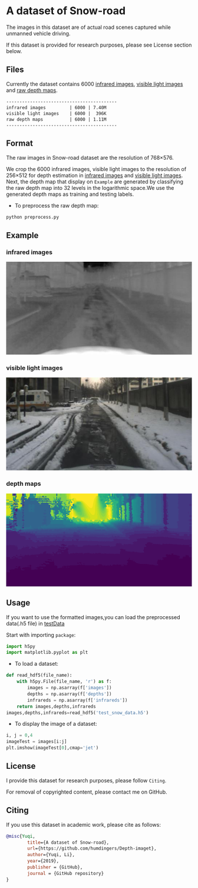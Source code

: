 # A dataset of Snow-road

The images in this dataset are of actual road scenes captured while unmanned vehicle driving.

If this dataset is provided for research purposes, please see License section below.


## Files
Currently the dataset contains 6000 [infrared images](infrared_images), [visible light images](visible_light_images) and [raw depth maps](depth_maps).

```
------------------------------------------
infrared images         | 6000 | 7.40M
visible light images    | 6000 |  396K
raw depth maps          | 6000 | 1.11M
------------------------------------------
```

## Format
The raw images in Snow-road dataset are the resolution of 768×576.

We crop the 6000 infrared images, visible light images to the resolution of 256×512 for depth estimation in [infrared images](infrared_images) and [visible light images](visible_light_images). Next, the depth map that display on `Example` are generated by classifying the raw depth map into 32 levels in the logarithmic space.We use the generated depth maps as training and testing labels.

- To preprocess the raw depth map:
```python
python preprocess.py
```


## Example

### infrared images 

![infrared_image](/example/infrared_image.png)

### visible light images

![visible light image](/example/visible_light_image.png)

### depth maps

![depth_map](/example/depth_map.png)


## Usage
If you want to use the formatted images,you can load the preprocessed data(.h5 file) in [testData](testData)

Start with importing `package`:
```python
import h5py
import matplotlib.pyplot as plt
```
- To load a dataset:
```python
def read_hdf5(file_name):
    with h5py.File(file_name, 'r') as f:
        images = np.asarray(f['images'])
        depths = np.asarray(f['depths'])
        infrareds = np.asarray(f['infrareds'])
    return images,depths,infrareds
images,depths,infrareds=read_hdf5('test_snow_data.h5')
```
- To display the image of a dataset:
```python
i, j = 0,4
imageTest = images[i:j]
plt.imshow(imageTest[0],cmap='jet')
```


## License
I provide this dataset for research purposes, please follow `Citing`.

For removal of copyrighted content, please contact me on GitHub.


## Citing
If you use this dataset in academic work, please cite as follows:

```bibtex
@misc{Yuqi,
        title={A dataset of Snow-road},
        url={https://github.com/humdingers/Depth-imaget},
        author={Yuqi, Li},
        year={2019},
        publisher = {GitHub},
        journal = {GitHub repository}
}
```
